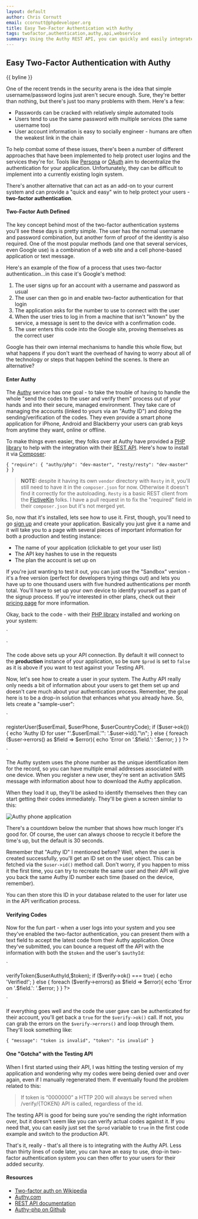 ```yaml
---
layout: default
author: Chris Cornutt
email: ccornutt@phpdeveloper.org
title: Easy Two-Factor Authentication with Authy
tags: twofactor,authentication,authy,api,webservice
summary: Using the Authy REST API, you can quickly and easily integrate two-factor auth into your system.
---
```


Easy Two-Factor Authentication with Authy
--------------

{{ byline }}

One of the recent trends in the security arena is the idea that simple username/password
logins just aren't secure enough. Sure, they're better than nothing, but there's just too 
many problems with them. Here's a few:

- Passwords can be cracked with relatively simple automated tools
- Users tend to use the same password with multiple services (the same username too)
- User account information is easy to socially engineer - humans are often the weakest link in the chain

To help combat some of these issues, there's been a number of different approaches that
have been implemented to help protect user logins and the services they're for. Tools like
[Persona](/2012/10/01/Using-Mozilla-Persona-with-PHP-jQuery.html) or [OAuth](http://oauth.net/)
aim to decentralize the authentication for your application. Unfortunately, they can be 
difficult to implement into a currently existing login system. 

There's another alternative that can act as an add-on to your current system and can provide
a "quick and easy" win to help protect your users - **two-factor authentication**.

#### Two-Factor Auth Defined

The key concept behind most of the two-factor authentication systems you'll see these days
is pretty simple. The user has the normal username and password combination, but another 
form of proof of the identity is also required. One of the most popular methods (and one 
that several services, even Google use) is a combination of a web site and a cell phone-based
application or text message. 

Here's an example of the flow of a process that uses two-factor authentication...in this case
it's Google's method:

1. The user signs up for an account with a username and password as usual
2. The user can then go in and enable two-factor authentication for that login
3. The application asks for the number to use to connect with the user
4. When the user tries to log in from a machine that isn't "known" by the service, a message
is sent to the device with a confirmation code.
5. The user enters this code into the Google site, proving themselves as the correct user

Google has their own internal mechanisms to handle this whole flow, but what happens if you
don't want the overhead of having to worry about all of the technology or steps that happen 
behind the scenes. Is there an alternative?

#### Enter Authy

The [Authy](https://www.authy.com/) service has one goal - to take the trouble of having
to handle the whole "send the codes to the user and verify them" process out of your
hands and into their secure, managed environment. They take care of managing the accounts
(linked to yours via an "Authy ID") and doing the sending/verification of the codes. They
even provide a smart phone application for iPhone, Android and Blackberry your users can 
grab keys from anytime they want, online or offline.

To make things even easier, they folks over at Authy have provided a 
[PHP library](https://packagist.org/packages/authy/php) to help with the integration 
with their [REST API](http://docs.authy.com). Here's how to install it via 
[Composer](http://getcomposer.org):

`
{
    "require": {
        "authy/php": "dev-master",
        "resty/resty": "dev-master"
    }
}
`

> **NOTE:** despite it having its own `vendor` directory with `Resty` in it,
> you'll still need to have it in the `composer.json` for now. Otherwise it doesn't 
> find it correctly for the autoloading. `Resty` is a basic REST client from the 
> [FictiveKin](https://github.com/fictivekin) folks. I have a pull request in to 
> fix the "required" field in their `composer.json` but it's not merged yet.

So, now that it's installed, lets see how to use it. First, though, you'll need to go 
[sign up](https://www.authy.com/signup) and create your application. Basically you
just give it a name and it will take you to a page with several pieces of important
information for both a production and testing instance:

- The name of your application (clickable to get your user list)
- The API key hashes to use in the requests
- The plan the account is set up on

If you're just wanting to test it out, you can just use the "Sandbox" version - it's
a free version (perfect for developers trying things out) and lets you have up to one 
thousand users with five hundred authentications per month total. You'll have to set up
your own device to identify yourself as a part of the signup process. If you're interested
in other plans, check out their [pricing page](https://www.authy.com/pricing) for more
information.

Okay, back to the code - with their [PHP library](https://packagist.org/packages/authy/php)
installed and working on your system:

`
<?php
require_once 'vendor/autoload.php';

$prod = false;
$apiKey = 'your-key-hash';
$apiUrl = ($prod == true) : 'https://api.authy.com' : 'http://sandbox-api.authy.com';

$api = new Authy_Api($apiKey, $apiUrl);
?>
`

The code above sets up your API connection. By default it will connect to the **production**
instance of your application, so be sure `$prod` is set to `false` as it is above if 
you want to test against your Testing API.

Now, let's see how to create a user in your system. The Authy API really only needs
a bit of information about your users to get them set up and doesn't care much about
your authentication process. Remember, the goal here is to be a drop-in solution that
enhances what you already have. So, lets create a "sample-user":

`
<?php
$userEmail = 'sample-user@websec.io';
$userPhone = '214-555-1234';
$userCountryCode = 1;
$user = $api->registerUser($userEmail, $userPhone, $userCountryCode);

if ($user->ok()) {
    echo 'Authy ID for user "'.$userEmail.'": '.$user->id()."\n";
} else {
    foreach ($user->errors() as $field => $error){
        echo 'Error on '.$field.': '.$error;
    }
}
?>
`

The Authy system uses the phone number as the unique identification item for the record,
so you can have multiple email addresses associated with one device. When you register 
a new user, they're sent an activation SMS message with information about how to download
the Authy application. 

When they load it up, they'll be asked to identify themselves then they can start getting
their codes immediately. They'll be given a screen similar to this:

![Authy phone application](http://blog.authy.com/assets/posts/phones.png)

There's a countdown below the number that shows how much longer it's good for. Of course,
the user can always choose to recycle it before the time's up, but the default is 30 seconds.

Remember that "Authy ID" I mentioned before? Well, when the user is created successfully, 
you'll get an ID set on the user object. This can be fetched via the `$user->id()` method
call. Don't worry, if you happen to miss it the first time, you can try to recreate the 
same user and their API will give you back the same Authy ID number each time (based on
the device, remember).

You can then store this ID in your database related to the user for later use in the API
verification process.

#### Verifying Codes

Now for the fun part - when a user logs into your system and you see they've enabled 
the two-factor authentication, you can present them with a text field to accept the latest
code from their Authy application. Once they've submitted, you can bounce a request off
the API with the information with both the `$token` and the user's `$authyId`:

`
<?php
$token = 'token-input-from-user';
$authyId = 12345;

// verify the token
$verify = $api->verifyToken($userAuthyId,$token);
if ($verify->ok() === true) {
    echo 'Verified!';
} else {
    foreach ($verify->errors() as $field => $error){
        echo 'Error on '.$field.': '.$error;
    }
}
?>
`

If everything goes well and the code the user gave can be authenticated for their account,
you'll get back a `true` for the `$verify->ok()` call. If not, you can grab the errors
on the `$verify->errors()` and loop through them. They'll look something like:

`
{
    "message": "token is invalid",
    "token": "is invalid"
}
`

#### One "Gotcha" with the Testing API

When I first started using their API, I was hitting the testing version of my application
and wondering why my codes were being denied over and over again, even if I manually 
regenerated them. If eventually found the problem related to this:

> If token is “0000000” a HTTP 200 will always be served when /verify/{TOKEN} API is 
> called, regardless of the id.

The testing API is good for being sure you're sending the right information over, but
it doesn't seem like you can verify actual codes against it. If you need that, you can 
easily just set the `$prod` variable to `true` in the first code example and switch to 
the production API.

That's it, really - that's all there is to integrating with the Authy API. Less than 
thirty lines of code later, you can have an easy to use, drop-in two-factor authentication 
system you can then offer to your users for their added security.

#### Resources

- [Two-factor auth on Wikipedia](http://en.wikipedia.org/wiki/Two-factor_authentication)
- [Authy.com](http://authy.com)
- [REST API documentation](http://docs.authy.com/)
- [Authy-php on Github](https://github.com/authy/authy-php)

